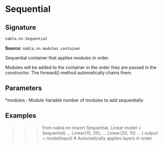 # Sequential

## Signature

```python
nabla.nn.Sequential
```

**Source**: `nabla.nn.modules.container`

Sequential container that applies modules in order.

Modules will be added to the container in the order they are passed
in the constructor. The forward() method automatically chains them.

Parameters
----------
*modules : Module
    Variable number of modules to add sequentially
    
Examples
--------
>>> from nabla.nn import Sequential, Linear
>>> model = Sequential(
...     Linear(10, 20),
...     Linear(20, 10)
... )
>>> output = model(input)  # Automatically applies layers in order

